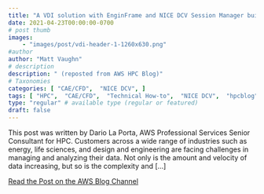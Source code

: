 ```yaml
---
title: "A VDI solution with EnginFrame and NICE DCV Session Manager built with AWS CDK"
date: 2021-04-23T00:00:00-0700
# post thumb
images:
    - "images/post/vdi-header-1-1260x630.png"
#author
author: "Matt Vaughn"
# description
description: " (reposted from AWS HPC Blog)"
# Taxonomies
categories: [ "CAE/CFD",  "NICE DCV", ]
tags: [ "HPC",  "CAE/CFD",  "Technical How-to",  "NICE DCV",  "hpcblog", ]
type: "regular" # available type (regular or featured)
draft: false
---
```


This post was written by Dario La Porta, AWS Professional Services Senior Consultant for HPC. Customers across a wide range of industries such as energy, life sciences, and design and engineering are facing challenges in managing and analyzing their data. Not only is the amount and velocity of data increasing, but so is the complexity and […]

<a href="https://aws.amazon.com/blogs/hpc/a-vdi-solution-with-enginframe-and-nice-dcv-session-manager-built-with-aws-cdk/" class="btn btn-primary btn-lg active" role="button" aria-pressed="true" style="margin-top: 8px;">Read the Post on the AWS Blog Channel</a>